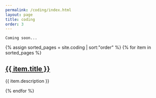 ```yaml
---
permalink: /coding/index.html
layout: page
title: coding
order: 3
---
```


```
Coming soon...
```
<!--
{% for item in site.pages %}
  <h2>{{ item.title }}</h2>
  <p>{{ item.description }}</p>
  <p><a href="{{ item.url }}">{{ item.title }}</a></p>
{% endfor %}
-->

{% assign sorted_pages = site.coding | sort:"order" %}
{% for item in sorted_pages %}
 <!-- <h2>{{ item.title }}</h2>-->
  <!--<p>{{ item.description }}</p>-->
  <h2><a href="{{ item.url }}">{{ item.title }}</a></h2>
  <p>{{ item.description }}</p>
{% endfor %}
